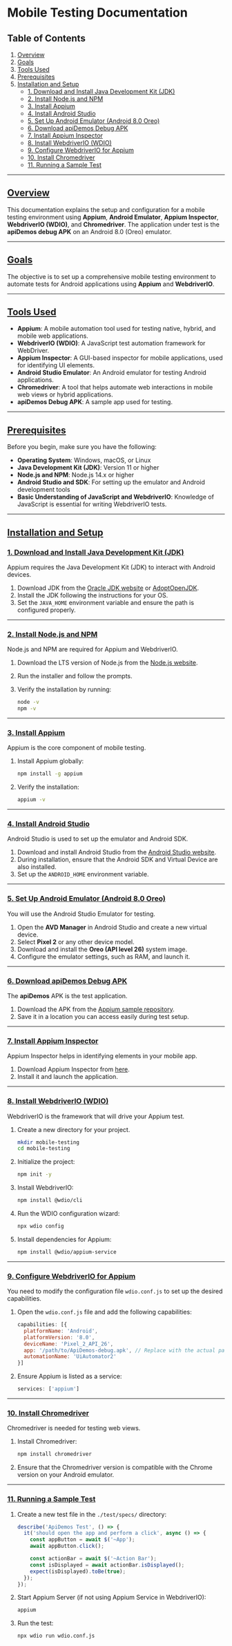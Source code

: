 # Mobile Testing Documentation

## Table of Contents

1. [Overview](#overview)
2. [Goals](#goals)
3. [Tools Used](#tools-used)
4. [Prerequisites](#prerequisites)
5. [Installation and Setup](#installation-and-setup)
   - [1. Download and Install Java Development Kit (JDK)](#1-download-and-install-java-development-kit-jdk)
   - [2. Install Node.js and NPM](#2-install-nodejs-and-npm)
   - [3. Install Appium](#3-install-appium)
   - [4. Install Android Studio](#4-install-android-studio)
   - [5. Set Up Android Emulator (Android 8.0 Oreo)](#5-set-up-android-emulator-android-80-oreo)
   - [6. Download apiDemos Debug APK](#6-download-apidemos-debug-apk)
   - [7. Install Appium Inspector](#7-install-appium-inspector)
   - [8. Install WebdriverIO (WDIO)](#8-install-webdriverio-wdio)
   - [9. Configure WebdriverIO for Appium](#9-configure-webdriverio-for-appium)
   - [10. Install Chromedriver](#10-install-chromedriver)
   - [11. Running a Sample Test](#11-running-a-sample-test)

---

## [Overview](#overview)

This documentation explains the setup and configuration for a mobile testing environment using **Appium**, **Android Emulator**, **Appium Inspector**, **WebdriverIO (WDIO)**, and **Chromedriver**. The application under test is the **apiDemos debug APK** on an Android 8.0 (Oreo) emulator.

---

## [Goals](#goals)

The objective is to set up a comprehensive mobile testing environment to automate tests for Android applications using **Appium** and **WebdriverIO**.

---

## [Tools Used](#tools-used)

- **Appium**: A mobile automation tool used for testing native, hybrid, and mobile web applications.
- **WebdriverIO (WDIO)**: A JavaScript test automation framework for WebDriver.
- **Appium Inspector**: A GUI-based inspector for mobile applications, used for identifying UI elements.
- **Android Studio Emulator**: An Android emulator for testing Android applications.
- **Chromedriver**: A tool that helps automate web interactions in mobile web views or hybrid applications.
- **apiDemos Debug APK**: A sample app used for testing.

---

## [Prerequisites](#prerequisites)

Before you begin, make sure you have the following:

- **Operating System**: Windows, macOS, or Linux
- **Java Development Kit (JDK)**: Version 11 or higher
- **Node.js and NPM**: Node.js 14.x or higher
- **Android Studio and SDK**: For setting up the emulator and Android development tools
- **Basic Understanding of JavaScript and WebdriverIO**: Knowledge of JavaScript is essential for writing WebdriverIO tests.

---

## [Installation and Setup](#installation-and-setup)

### [1. Download and Install Java Development Kit (JDK)](#1-download-and-install-java-development-kit-jdk)

Appium requires the Java Development Kit (JDK) to interact with Android devices.

1. Download JDK from the [Oracle JDK website](https://www.oracle.com/java/technologies/javase-jdk11-downloads.html) or [AdoptOpenJDK](https://adoptopenjdk.net/).
2. Install the JDK following the instructions for your OS.
3. Set the `JAVA_HOME` environment variable and ensure the path is configured properly.

---

### [2. Install Node.js and NPM](#2-install-nodejs-and-npm)

Node.js and NPM are required for Appium and WebdriverIO.

1. Download the LTS version of Node.js from the [Node.js website](https://nodejs.org/).
2. Run the installer and follow the prompts.
3. Verify the installation by running:

   ```bash
   node -v
   npm -v
   ```

---

### [3. Install Appium](#3-install-appium)

Appium is the core component of mobile testing.

1. Install Appium globally:

   ```bash
   npm install -g appium
   ```

2. Verify the installation:

   ```bash
   appium -v
   ```

---

### [4. Install Android Studio](#4-install-android-studio)

Android Studio is used to set up the emulator and Android SDK.

1. Download and install Android Studio from the [Android Studio website](https://developer.android.com/studio).
2. During installation, ensure that the Android SDK and Virtual Device are also installed.
3. Set up the `ANDROID_HOME` environment variable.

---

### [5. Set Up Android Emulator (Android 8.0 Oreo)](#5-set-up-android-emulator-android-80-oreo)

You will use the Android Studio Emulator for testing.

1. Open the **AVD Manager** in Android Studio and create a new virtual device.
2. Select **Pixel 2** or any other device model.
3. Download and install the **Oreo (API level 26)** system image.
4. Configure the emulator settings, such as RAM, and launch it.

---

### [6. Download apiDemos Debug APK](#6-download-apidemos-debug-apk)

The **apiDemos** APK is the test application.

1. Download the APK from the [Appium sample repository](https://github.com/appium/sample-code/tree/master/sample-code/apps).
2. Save it in a location you can access easily during test setup.

---

### [7. Install Appium Inspector](#7-install-appium-inspector)

Appium Inspector helps in identifying elements in your mobile app.

1. Download Appium Inspector from [here](https://github.com/appium/appium-inspector/releases).
2. Install it and launch the application.

---

### [8. Install WebdriverIO (WDIO)](#8-install-webdriverio-wdio)

WebdriverIO is the framework that will drive your Appium test.

1. Create a new directory for your project.

   ```bash
   mkdir mobile-testing
   cd mobile-testing
   ```

2. Initialize the project:

   ```bash
   npm init -y
   ```

3. Install WebdriverIO:

   ```bash
   npm install @wdio/cli
   ```

4. Run the WDIO configuration wizard:

   ```bash
   npx wdio config
   ```

5. Install dependencies for Appium:

   ```bash
   npm install @wdio/appium-service
   ```

---

### [9. Configure WebdriverIO for Appium](#9-configure-webdriverio-for-appium)

You need to modify the configuration file `wdio.conf.js` to set up the desired capabilities.

1. Open the `wdio.conf.js` file and add the following capabilities:

   ```javascript
   capabilities: [{
     platformName: 'Android',
     platformVersion: '8.0',
     deviceName: 'Pixel_2_API_26',
     app: '/path/to/ApiDemos-debug.apk', // Replace with the actual path
     automationName: 'UiAutomator2'
   }]
   ```

2. Ensure Appium is listed as a service:

   ```javascript
   services: ['appium']
   ```

---

### [10. Install Chromedriver](#10-install-chromedriver)

Chromedriver is needed for testing web views.

1. Install Chromedriver:

   ```bash
   npm install chromedriver
   ```

2. Ensure that the Chromedriver version is compatible with the Chrome version on your Android emulator.

---

### [11. Running a Sample Test](#11-running-a-sample-test)

1. Create a new test file in the `./test/specs/` directory:

   ```javascript
   describe('ApiDemos Test', () => {
     it('should open the app and perform a click', async () => {
       const appButton = await $('~App');
       await appButton.click();

       const actionBar = await $('~Action Bar');
       const isDisplayed = await actionBar.isDisplayed();
       expect(isDisplayed).toBe(true);
     });
   });
   ```

2. Start Appium Server (if not using Appium Service in WebdriverIO):

   ```bash
   appium
   ```

3. Run the test:

   ```bash
   npx wdio run wdio.conf.js
   ```

